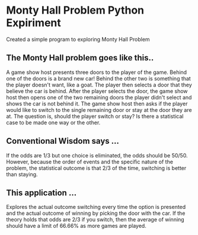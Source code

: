 # Monty Hall Problem Python Expiriment
Created a simple program to exploring Monty Hall Problem

## The Monty Hall problem goes like this..
A game show host presents three doors to the player of the game. Behind one of the doors is a brand new car! Behind the other two is something that the player doesn't want, like a goat. 
The player then selects a door that they believe the car is behind. 
After the player selects the door, the game show host then opens one of the two remaining doors the player didn't select and shows the car is not behind it. 
The game show host then asks if the player would like to switch to the single remaining door or stay at the door they are at. 
The question is, should the player switch or stay? Is there a statistical case to be made one way or the other.

## Conventional Wisdom says ...
If the odds are 1/3 but one choice is eliminated, the odds should be 50/50.
However, because the order of events and the specific nature of the problem, the statistical outcome is that 2/3 of the time, switching is better than staying.

## This application ...
Explores the actual outcome switching every time the option is presented and the actual outcome of winning by picking the door with the car. 
If the theory holds that odds are 2/3 if you switch, then the average of winning should have a limit of 66.66% as more games are played. 
